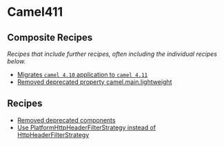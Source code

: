 # Camel411

## Composite Recipes

_Recipes that include further recipes, often including the individual recipes below._

* [Migrates `camel 4.10` application to `camel 4.11`](./camelmigrationrecipe.md)
* [Removed deprecated property camel.main.lightweight](./removedlightweight.md)

## Recipes

* [Removed deprecated components](./removeddependencies.md)
* [Use PlatformHttpHeaderFilterStrategy instead of HttpHeaderFilterStrategy](./platformhttpfilterstrategy.md)


